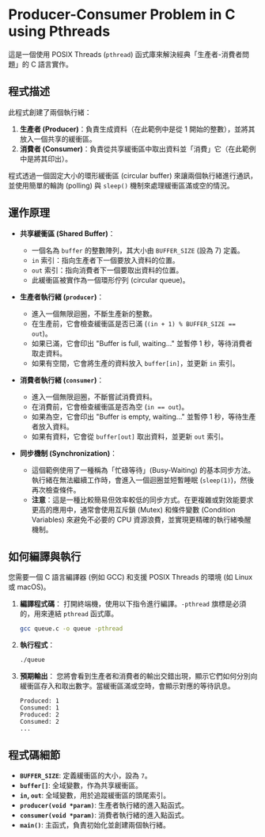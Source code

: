 # Producer-Consumer Problem in C using Pthreads

這是一個使用 POSIX Threads (`pthread`) 函式庫來解決經典「生產者-消費者問題」的 C 語言實作。

## 程式描述

此程式創建了兩個執行緒：
1.  **生產者 (Producer)**：負責生成資料（在此範例中是從 1 開始的整數），並將其放入一個共享的緩衝區。
2.  **消費者 (Consumer)**：負責從共享緩衝區中取出資料並「消費」它（在此範例中是將其印出）。

程式透過一個固定大小的環形緩衝區 (circular buffer) 來讓兩個執行緒進行通訊，並使用簡單的輪詢 (polling) 與 `sleep()` 機制來處理緩衝區滿或空的情況。

## 運作原理

- **共享緩衝區 (Shared Buffer)**：
  - 一個名為 `buffer` 的整數陣列，其大小由 `BUFFER_SIZE` (設為 7) 定義。
  - `in` 索引：指向生產者下一個要放入資料的位置。
  - `out` 索引：指向消費者下一個要取出資料的位置。
  - 此緩衝區被實作為一個環形佇列 (circular queue)。

- **生產者執行緒 (`producer`)**：
  - 進入一個無限迴圈，不斷生產新的整數。
  - 在生產前，它會檢查緩衝區是否已滿 (`(in + 1) % BUFFER_SIZE == out`)。
  - 如果已滿，它會印出 "Buffer is full, waiting..." 並暫停 1 秒，等待消費者取走資料。
  - 如果有空間，它會將生產的資料放入 `buffer[in]`，並更新 `in` 索引。

- **消費者執行緒 (`consumer`)**：
  - 進入一個無限迴圈，不斷嘗試消費資料。
  - 在消費前，它會檢查緩衝區是否為空 (`in == out`)。
  - 如果為空，它會印出 "Buffer is empty, waiting..." 並暫停 1 秒，等待生產者放入資料。
  - 如果有資料，它會從 `buffer[out]` 取出資料，並更新 `out` 索引。

- **同步機制 (Synchronization)**：
  - 這個範例使用了一種稱為「忙碌等待」(Busy-Waiting) 的基本同步方法。執行緒在無法繼續工作時，會進入一個迴圈並短暫睡眠 (`sleep(1)`)，然後再次檢查條件。
  - **注意**：這是一種比較簡易但效率較低的同步方式。在更複雜或對效能要求更高的應用中，通常會使用互斥鎖 (Mutex) 和條件變數 (Condition Variables) 來避免不必要的 CPU 資源浪費，並實現更精確的執行緒喚醒機制。

## 如何編譯與執行

您需要一個 C 語言編譯器 (例如 GCC) 和支援 POSIX Threads 的環境 (如 Linux 或 macOS)。

1.  **編譯程式碼**：
    打開終端機，使用以下指令進行編譯。`-pthread` 旗標是必須的，用來連結 `pthread` 函式庫。
    ```bash
    gcc queue.c -o queue -pthread
    ```

2.  **執行程式**：
    ```bash
    ./queue
    ```

3.  **預期輸出**：
    您將會看到生產者和消費者的輸出交錯出現，顯示它們如何分別向緩衝區存入和取出數字。當緩衝區滿或空時，會顯示對應的等待訊息。
    ```
    Produced: 1
    Consumed: 1
    Produced: 2
    Consumed: 2
    ...
    ```

## 程式碼細節

- **`BUFFER_SIZE`**: 定義緩衝區的大小，設為 `7`。
- **`buffer[]`**: 全域變數，作為共享緩衝區。
- **`in`, `out`**: 全域變數，用於追蹤緩衝區的頭尾索引。
- **`producer(void *param)`**: 生產者執行緒的進入點函式。
- **`consumer(void *param)`**: 消費者執行緒的進入點函式。
- **`main()`**: 主函式，負責初始化並創建兩個執行緒。
